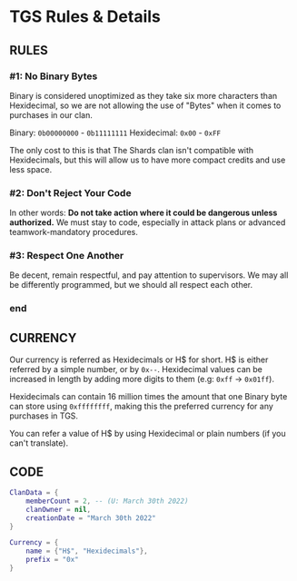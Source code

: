 # TGS Rules & Details

## RULES

### #1: No Binary Bytes
Binary is considered unoptimized as they take six more characters than Hexidecimal, so we are not allowing the use of "Bytes" when it comes to purchases in our clan.

Binary: `0b00000000` - `0b11111111`
Hexidecimal: `0x00` - `0xFF`

The only cost to this is that The Shards clan isn't compatible with Hexidecimals, but this will allow us to have more compact credits and use less space.

### #2: Don't Reject Your Code
In other words: **Do not take action where it could be dangerous unless authorized.** We must stay to code, especially in attack plans or advanced teamwork-mandatory procedures.

### #3: Respect One Another
Be decent, remain respectful, and pay attention to supervisors. We may all be differently programmed, but we should all respect each other.

### end

## CURRENCY
Our currency is referred as Hexidecimals or H$ for short. H$ is either referred by a simple number, or by `0x--`. Hexidecimal values can be increased in length by adding more digits to them (e.g: `0xff` -> `0x01ff`).

Hexidecimals can contain 16 million times the amount that one Binary byte can store using `0xffffffff`, making this the preferred currency for any purchases in TGS.

You can refer a value of H$ by using Hexidecimal or plain numbers (if you can't translate).


## CODE
```lua
ClanData = {
    memberCount = 2, -- (U: March 30th 2022)
    clanOwner = nil,
    creationDate = "March 30th 2022"
}

Currency = {
    name = {"H$", "Hexidecimals"},
    prefix = "0x"
}
```
